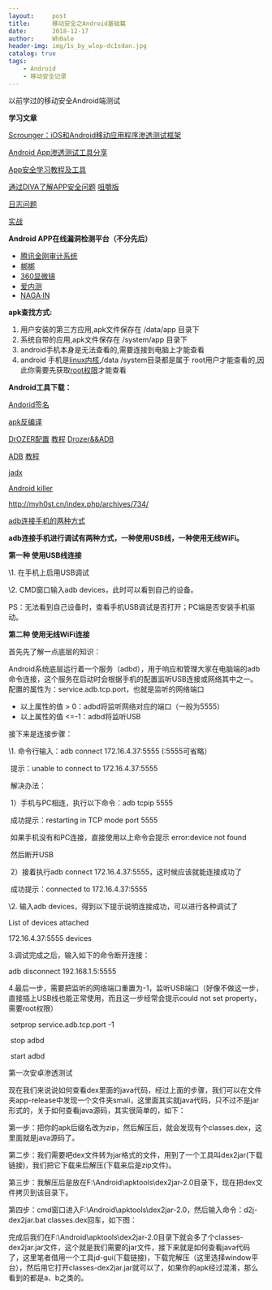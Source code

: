 ```yaml
---
layout:     post
title:      移动安全之Android基础篇
date:       2018-12-17
author:     Wh0ale
header-img: img/1s_by_wlop-dc1sdan.jpg
catalog: true
tags:
    - Android
    - 移动安全记录
---
```


以前学过的移动安全Android端测试

**学习文章**

[Scrounger：iOS和Android移动应用程序渗透测试框架](http://www.freebuf.com/sectool/182888.html)

[Android App渗透测试工具分享](http://www.freebuf.com/sectool/182152.html)

[App安全学习教程及工具](https://github.com/Brucetg/App_Security)

[通过DIVA了解APP安全问题](http://www.mottoin.com/article/terminal/95379.html)  [咀嚼版](https://blog.csdn.net/Everywhere_wwx/article/details/82256421)

[日志问题](https://stackoverflow.com/questions/6854127/filter-logcat-to-get-only-the-messages-from-my-application-in-android)

[实战](https://xz.aliyun.com/t/2967)



**Android APP在线漏洞检测平台（不分先后）**

- [腾讯金刚审计系统](https://service.security.tencent.com/kingkong)
- [梆梆](https://dev.bangcle.com/)
- [360显微镜](http://appscan.360.cn/)
- [爱内测](http://www.ineice.com/)
- [NAGA·IN](http://www.ineice.com/)



**apk查找方式:**

1. 用户安装的第三方应用,apk文件保存在      /data/app 目录下
2. 系统自带的应用,apk文件保存在      /system/app 目录下
3. android手机本身是无法查看的,需要连接到电脑上才能查看
4. android 手机是[linux内核](https://www.baidu.com/s?wd=linux%E5%86%85%E6%A0%B8&tn=SE_PcZhidaonwhc_ngpagmjz&rsv_dl=gh_pc_zhidao),/data      /system目录都是属于 root用户才能查看的,因此你需要先获取[root权限](https://www.baidu.com/s?wd=root%E6%9D%83%E9%99%90&tn=SE_PcZhidaonwhc_ngpagmjz&rsv_dl=gh_pc_zhidao)才能查看



**Android工具下载：**

[Andorid签名](https://www.cnblogs.com/0616--ataozhijia/p/4482550.html)

[apk反编译](https://blog.csdn.net/sonnyjack/article/details/79273023)

[DrOZER配置](https://www.cnblogs.com/JDragons/p/5596258.html)  [教程](http://www.freebuf.com/column/175218.html)  [Drozer&&ADB](onenote:工具使用.one#DrozerADB&section-id={B4153C32-DA19-4143-9033-B5F1604312D2}&page-id={5EA9D0BF-5852-404F-BD36-5C8A6E21934F}&end&base-path=https://d.docs.live.net/cb0f79d05f4c3184/Documents/国富%20的笔记本)

[ADB](https://developer.android.com/studio/releases/platform-tools)   [教程](https://blog.csdn.net/fendouwangzi/article/details/79351081)

[jadx](https://blog.csdn.net/Fisher_3/article/details/78654450)

[Android killer](https://www.52pojie.cn/thread-726176-1-1.html)

<http://myh0st.cn/index.php/archives/734/>

[adb连接手机的两种方式](https://www.cnblogs.com/mgzc-1508873480/p/7047943.html)



**adb连接手机进行调试有两种方式，一种使用USB线，一种使用无线WiFi。**

**第一种  使用USB线连接**

\1. 在手机上启用USB调试

\2. CMD窗口输入adb devices，此时可以看到自己的设备。

PS：无法看到自己设备时，查看手机USB调试是否打开；PC端是否安装手机驱动。

**第二种  使用无线WiFi连接**

首先先了解一点底层的知识：

​    Android系统底层运行着一个服务（adbd），用于响应和管理大家在电脑端的adb命令连接，这个服务在启动时会根据手机的配置监听USB连接或网络其中之一。配置的属性为：service.adb.tcp.port，也就是监听的网络端口

- 以上属性的值 >      0：adbd将监听网络对应的端口（一般为5555）
- 以上属性的值 <=-1：adbd将监听USB 

接下来是连接步骤：

\1. 命令行输入：adb connect 172.16.4.37:5555 (:5555可省略）

​    提示：unable to connect to 172.16.4.37:5555

​    解决办法：

​    1）手机与PC相连，执行以下命令：adb tcpip 5555

​      成功提示：restarting in TCP mode port 5555

​      如果手机没有和PC连接，直接使用以上命令会提示 error:device not found

​      然后断开USB

​    2）接着执行adb connect 172.16.4.37:5555，这时候应该就能连接成功了

​      成功提示：connected to 172.16.4.37:5555

\2. 输入adb devices，得到以下提示说明连接成功，可以进行各种调试了

   List of devices attached

   172.16.4.37:5555    devices

3.调试完成之后，输入如下的命令断开连接：

 adb disconnect 192.168.1.5:5555

4.最后一步，需要把监听的网络端口重置为-1，监听USB端口（好像不做这一步，直接插上USB线也能正常使用，而且这一步经常会提示could not set property，需要root权限）

​    setprop service.adb.tcp.port -1

​    stop adbd

​    start adbd



第一次安卓渗透测试

现在我们来说说如何查看dex里面的java代码，经过上面的步骤，我们可以在文件夹app-release中发现一个文件夹smali，这里面其实就java代码，只不过不是jar形式的，关于如何查看java源码，其实很简单的，如下： 

第一步：把你的apk后缀名改为zip，然后解压后，就会发现有个classes.dex，这里面就是java源码了。 

第二步：我们需要吧dex文件转为jar格式的文件，用到了一个工具叫dex2jar(下载链接)，我们把它下载来后解压(下载来后是zip文件)。 

第三步：我解压后是放在F:\Android\apktools\dex2jar-2.0目录下，现在把dex文件拷贝到该目录下。 

第四步：cmd窗口进入F:\Android\apktools\dex2jar-2.0，然后输入命令：d2j-dex2jar.bat classes.dex回车，如下图： 

 

完成后我们在F:\Android\apktools\dex2jar-2.0目录下就会多了个classes-dex2jar.jar文件，这个就是我们需要的jar文件，接下来就是如何查看java代码了，这里笔者借用一个工具jd-gui(下载链接)，下载完解压（这里选择window平台），然后用它打开classes-dex2jar.jar就可以了，如果你的apk经过混淆，那么看到的都是a、b之类的。 
